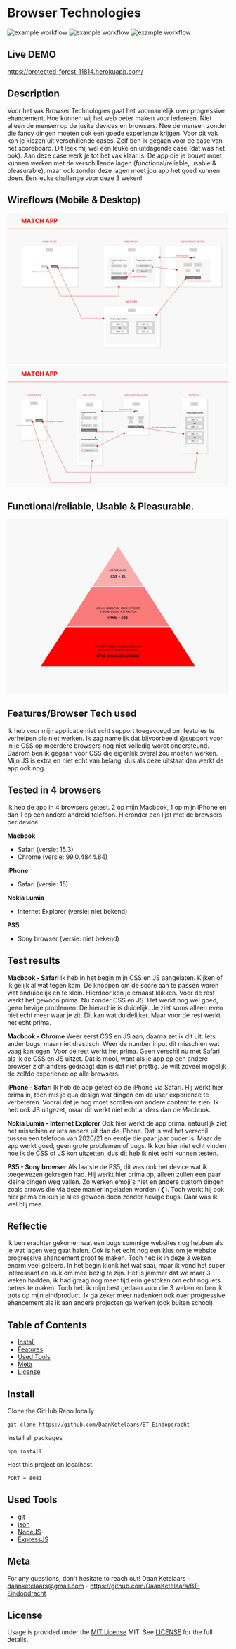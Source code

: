 # Browser Technologies

![example workflow](https://img.shields.io/github/languages/count/DaanKetelaars/BT-Eindopdracht?style=flat-square)
![example workflow](https://img.shields.io/github/last-commit/DaanKetelaars/BT-Eindopdracht?style=flat-square)
![example workflow](https://img.shields.io/github/repo-size/DaanKetelaars/BT-Eindopdracht?style=flat-square)


## Live DEMO
https://protected-forest-11814.herokuapp.com/


## Description
Voor het vak Browser Technologies gaat het voornamelijk over progressive ehancement. Hoe kunnen wij het web beter maken voor iedereen. Niet alleen de mensen op de jusite devices en browsers. Nee de mensen zonder die fancy dingen moeten ook een goede experience krijgen. Voor dit vak kon je kiezen uit verschillende cases. Zelf ben ik gegaan voor de case van het scoreboard. Dit leek mij wel een leuke en uitdagende case (dat was het ook). Aan deze case werk je tot het vak klaar is. De app die je bouwt moet kunnen werken met de verschillende lagen (functional/reliable, usable & pleasurable), maar ook zonder deze lagen moet jou app het goed kunnen doen. Een leuke challenge voor deze 3 weken!

## Wireflows (Mobile & Desktop)
<img src="DESKTOP.jpg" alt="wireflow desktop" />
<img src="MOBILE.jpg" alt="wireflow mobile" />


## Functional/reliable, Usable & Pleasurable.
<img src="progressive-ehancement.jpg" alt="3 lagen progressive enhancement" />

## Features/Browser Tech used
Ik heb voor mijn applicatie niet echt support toegevoegd om features te verhelpen die niet werken. Ik zag namelijk dat bijvoorbeeld @support voor in je CSS op meerdere browsers nog niet volledig wordt ondersteund. Daarom ben ik gegaan voor CSS die eigenlijk overal zou moeten werken. Mijn JS is extra en niet echt van belang, dus als deze uitstaat dan werkt de app ook nog.


## Tested in 4 browsers
Ik heb de app in 4 browsers getest. 2 op mijn Macbook, 1 op mijn iPhone en dan 1 op een andere android telefoon. Hieronder een lijst met de browsers per device

**Macbook**
- Safari (versie: 15.3)
- Chrome (versie: 99.0.4844.84)

**iPhone**
- Safari (versie: 15)

**Nokia Lumia**
- Internet Explorer (versie: niet bekend)

**PS5**
- Sony browser (versie: niet bekend)

## Test results

**Macbook - Safari**
Ik heb in het begin mijn CSS en JS aangelaten. Kijken of ik gelijk al wat tegen kom. De knoppen om de score aan te passen waren wat onduidelijk en te klein. Hierdoor kon je ernaast klikken. Voor de rest werkt het gewoon prima. Nu zonder CSS en JS. Het werkt nog wel goed, geen hevige problemen. De hierachie is duidelijk. Je ziet soms alleen even niet echt meer waar je zit. Dit kan wat duidelijker. Maar voor de rest werkt het echt prima.

**Macbook - Chrome**
Weer eerst CSS en JS aan, daarna zet ik dit uit. Iets ander bugs, maar niet drastisch. Weer de number input dit misschien wat vaag kan ogen. Voor de rest werkt het prima. Geen verschil nu met Safari als ik de CSS en JS uitzet. Dat is mooi, want als je app op een andere browser zich anders gedraagt dan is dat niet prettig. Je wilt zoveel mogelijk de zelfde experience op alle browsers. 

**iPhone - Safari**
Ik heb de app getest op de iPhone via Safari. Hij werkt hier prima in, toch mis je qua design wat dingen om de user experience te verbeteren. Vooral dat je nog moet scrollen om andere content te zien. Ik heb ook JS uitgezet, maar dit werkt niet echt anders dan de Macbook.

**Nokia Lumia - Internet Explorer**
Ook hier werkt de app prima, natuurlijk ziet het misschien er iets anders uit dan de iPhone. Dat is wel het verschil tussen een telefoon van 2020/21 en eentje die paar jaar ouder is. Maar de app werkt goed, geen grote problemen of bugs. Ik kon hier niet echt vinden hoe ik de CSS of JS kon uitzetten, dus dit heb ik niet echt kunnen testen.

**PS5 - Sony browser**
Als laatste de PS5, dit was ook het device wat ik toegewezen gekregen had. Hij werkt hier prima op, alleen zullen een paar kleine dingen weg vallen. Zo werken emoji's niet en andere custom dingen zoals arrows die via deze manier ingeladen worden (&#10094;). Toch werkt hij ook hier prima en kun je alles gewoon doen zonder hevige bugs. Daar was ik wel blij mee. 


## Reflectie
Ik ben erachter gekomen wat een bugs sommige websites nog hebben als je wat lagen weg gaat halen. Ook is het echt nog een klus om je website progressive ehancement proof te maken. Toch heb ik in deze 3 weken enorm veel geleerd. In het begin klonk het wat saai, maar ik vond het super interessant en leuk om mee bezig te zijn. Het is jammer dat we maar 3 weken hadden, ik had graag nog meer tijd erin gestoken om echt nog iets beters te maken. Toch heb ik mijn best gedaan voor die 3 weken en ben ik trots op mijn eindproduct. Ik ga zeker meer nadenken ook over progressive ehancement als ik aan andere projecten ga werken (ook buiten school).

## Table of Contents

- [Install](#install)
- [Features](#features)
- [Used Tools](#used-tools)
- [Meta](#meta)
- [License](#license)

## Install

Clone the GitHub Repo locally
```
git clone https://github.com/DaanKetelaars/BT-Eindopdracht
```

Install all packages
```
npm install
```

Host this project on localhost. 
```
PORT = 8081
```

## Used Tools

- [git](https://git-scm.com/)
- [json](https://www.json.org/json-en.html)
- [NodeJS](https://node.jshttps://nodejs.org)
- [ExpressJS](https://expressjs.com/)

## Meta
For any questions, don't hesitate to reach out!
Daan Ketelaars - daanketelaars@gmail.com - https://github.com/DaanKetelaars/BT-Eindopdracht

## License

Usage is provided under the [MIT License](https://github.com/git/git-scm.com/blob/master/MIT-LICENSE.txt) MIT. See [LICENSE](https://github.com/DaanKetelaars/BT-Eindopdracht/blob/master/LICENSE) for the full details.


